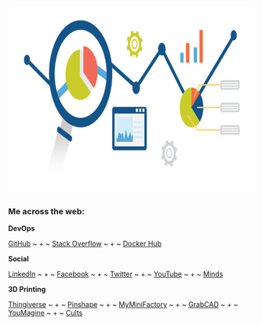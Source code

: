 <p align="center"><img width="854" height="382" src="https://github.com/jgphilpott/jgphilpott/blob/main/workflow.png"></p>

### Me across the web:

**DevOps**

[GitHub](https://github.com/jgphilpott) ~ + ~ [Stack Overflow](https://stackoverflow.com/users/1544937/jacob-philpott) ~ + ~ [Docker Hub](https://hub.docker.com/u/jgphilpott)

**Social**

[LinkedIn](https://www.linkedin.com/in/jgphilpott) ~ + ~ [Facebook](https://www.facebook.com/jgphilpott) ~ + ~ [Twitter](https://twitter.com/__jgphilpott__) ~ + ~ [YouTube](https://www.youtube.com/channel/UCwU-tFbVQ_ngKaacRzwQd8A) ~ + ~ [Minds](https://www.minds.com/jgphilpott)

**3D Printing**

[Thingiverse](https://www.thingiverse.com/jgphilpott) ~ + ~ [Pinshape](https://pinshape.com/users/964002) ~ + ~ [MyMiniFactory](https://www.myminifactory.com/users/jgphilpott) ~ + ~ [GrabCAD](https://grabcad.com/jacob.philpott-1) ~ + ~ [YouMagine](https://www.youmagine.com/jgphilpott) ~ + ~ [Cults](https://cults3d.com/en/users/jacobphilpott)
